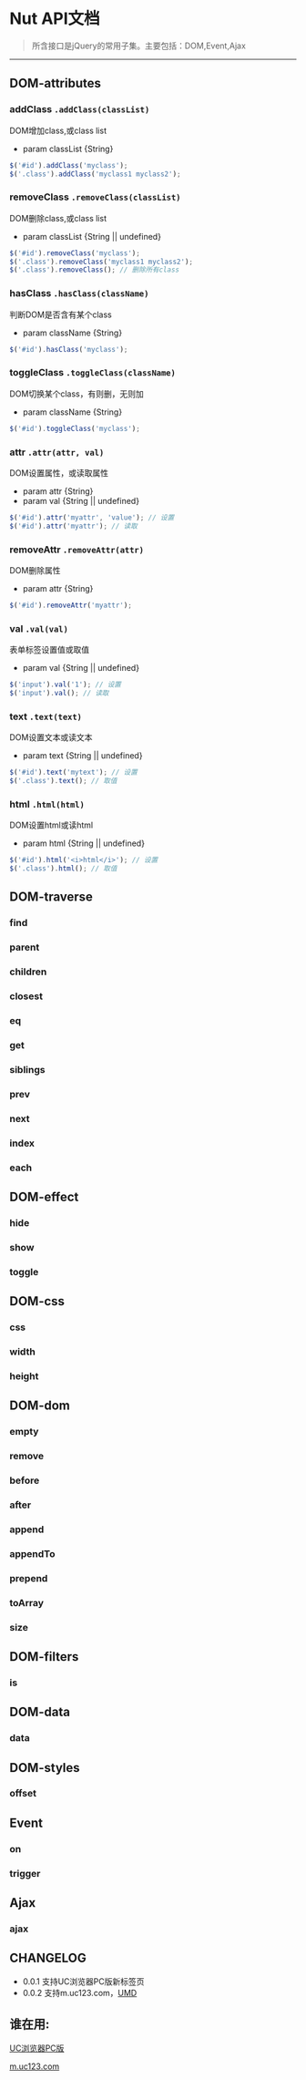 # Nut API文档
> 所含接口是jQuery的常用子集。主要包括：DOM,Event,Ajax

-------

## DOM-attributes

### addClass `.addClass(classList)`
DOM增加class,或class list
* param classList {String}
```javascript
$('#id').addClass('myclass');
$('.class').addClass('myclass1 myclass2');
```
### removeClass `.removeClass(classList)`
DOM删除class,或class list
* param classList {String || undefined}
```javascript
$('#id').removeClass('myclass');
$('.class').removeClass('myclass1 myclass2');
$('.class').removeClass(); // 删除所有class
```
### hasClass `.hasClass(className)`
判断DOM是否含有某个class
* param className {String}
```javascript
$('#id').hasClass('myclass');
```
### toggleClass `.toggleClass(className)`
DOM切换某个class，有则删，无则加
* param className {String}
```javascript
$('#id').toggleClass('myclass');
```
### attr `.attr(attr, val)`
DOM设置属性，或读取属性
* param attr {String}
* param val {String || undefined}
```javascript
$('#id').attr('myattr', 'value'); // 设置
$('#id').attr('myattr'); // 读取
```
### removeAttr `.removeAttr(attr)`
DOM删除属性
* param attr {String}
```javascript
$('#id').removeAttr('myattr');
```
### val `.val(val)`
表单标签设置值或取值
* param val {String || undefined}
```javascript
$('input').val('1'); // 设置
$('input').val(); // 读取
```
### text `.text(text)`
DOM设置文本或读文本
* param text {String || undefined}
```javascript
$('#id').text('mytext'); // 设置
$('.class').text(); // 取值
```
### html `.html(html)`
DOM设置html或读html
* param html {String || undefined}
```javascript
$('#id').html('<i>html</i>'); // 设置
$('.class').html(); // 取值
```

## DOM-traverse

### find
### parent
### children
### closest
### eq
### get
### siblings
### prev
### next
### index
### each

## DOM-effect

### hide
### show
### toggle

## DOM-css

### css
### width
### height

## DOM-dom

### empty
### remove
### before
### after
### append
### appendTo
### prepend
### toArray
### size

## DOM-filters

### is

## DOM-data

### data

## DOM-styles

### offset

## Event

### on
### trigger

## Ajax
### ajax

## CHANGELOG
* 0.0.1 支持UC浏览器PC版新标签页
* 0.0.2 支持m.uc123.com，[UMD](https://github.com/umdjs/umd)

## 谁在用:
[UC浏览器PC版](http://pc.uc.cn/)

[m.uc123.com](http://m.uc123.com/)
